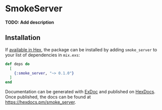 # SmokeServer

**TODO: Add description**

## Installation

If [available in Hex](https://hex.pm/docs/publish), the package can be installed
by adding `smoke_server` to your list of dependencies in `mix.exs`:

```elixir
def deps do
  [
    {:smoke_server, "~> 0.1.0"}
  ]
end
```

Documentation can be generated with [ExDoc](https://github.com/elixir-lang/ex_doc)
and published on [HexDocs](https://hexdocs.pm). Once published, the docs can
be found at <https://hexdocs.pm/smoke_server>.

